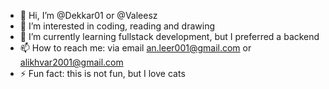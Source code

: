 - 👋 Hi, I’m @Dekkar01 or @Valeesz
- 👀 I’m interested in coding, reading and drawing
- 🌱 I’m currently learning fullstack development, but I preferred a backend
- 📫 How to reach me: via email an.leer001@gmail.com or alikhvar2001@gmail.com
- ⚡ Fun fact: this is not fun, but I love cats

<!---
Dekkar01/Dekkar01 is a ✨ special ✨ repository because its `README.md` (this file) appears on your GitHub profile.
You can click the Preview link to take a look at your changes.
--->
